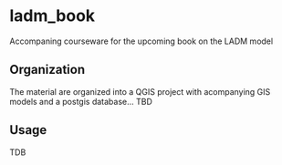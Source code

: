 # ladm_book
Accompaning courseware for the upcoming book on the LADM model

## Organization
The material are organized into a QGIS project with acompanying GIS models and a postgis database... TBD

## Usage
TDB
